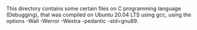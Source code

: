 This directory contains some certain files on C programming language (Debugging), that was compiled on Ubuntu 20.04 LTS using gcc, using the options -Wall -Werror -Wextra -pedantic -std=gnu89.
